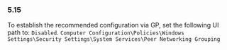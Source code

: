 
### 5.15  
To establish the recommended configuration via GP, set the following UI path to: `Disabled`. `Computer Configuration\Policies\Windows Settings\Security Settings\System Services\Peer Networking Grouping `